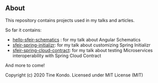 
## About 

This repository contains projects used in my talks and articles.

So far it contains:

* [hello-sfeir-schematics](/hello-sfeir-schematics) : for my talk about Angular Schematics
* [sfeir-spring-initializr](/sfeir-spring-initializr): for my talk about customizing Spring Initializr
* [sfeir-spring-cloud-contract](/sfeir-spring-cloud-contract): for my talk about testing Microservices interoperability with Spring Cloud Contract

And more to come!


Copyright (c) 2020 Tine Kondo. Licensed under MIT License (MIT)